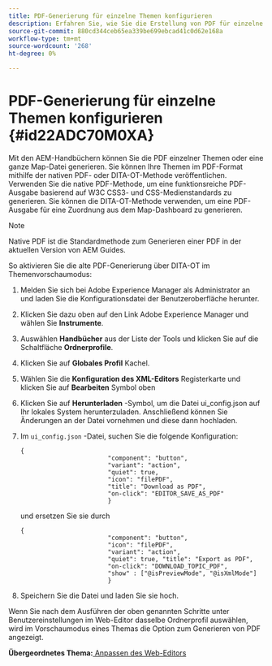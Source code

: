 ```yaml
---
title: PDF-Generierung für einzelne Themen konfigurieren
description: Erfahren Sie, wie Sie die Erstellung von PDF für einzelne Themen konfigurieren
source-git-commit: 880cd344ceb65ea339be699ebcad41c0d62e168a
workflow-type: tm+mt
source-wordcount: '268'
ht-degree: 0%

---
```


# PDF-Generierung für einzelne Themen konfigurieren {#id22ADC70M0XA}

Mit den AEM-Handbüchern können Sie die PDF einzelner Themen oder eine ganze Map-Datei generieren. Sie können Ihre Themen im PDF-Format mithilfe der nativen PDF- oder DITA-OT-Methode veröffentlichen. Verwenden Sie die native PDF-Methode, um eine funktionsreiche PDF-Ausgabe basierend auf W3C CSS3- und CSS-Medienstandards zu generieren. Sie können die DITA-OT-Methode verwenden, um eine PDF-Ausgabe für eine Zuordnung aus dem Map-Dashboard zu generieren.

>[!NOTE]
>
> Native PDF ist die Standardmethode zum Generieren einer PDF in der aktuellen Version von AEM Guides.

So aktivieren Sie die alte PDF-Generierung über DITA-OT im Themenvorschaumodus:

1. Melden Sie sich bei Adobe Experience Manager als Administrator an und laden Sie die Konfigurationsdatei der Benutzeroberfläche herunter.

1. Klicken Sie dazu oben auf den Link Adobe Experience Manager und wählen Sie **Instrumente**.
1. Auswählen **Handbücher** aus der Liste der Tools und klicken Sie auf die Schaltfläche **Ordnerprofile**.
1. Klicken Sie auf **Globales Profil** Kachel.
1. Wählen Sie die **Konfiguration des XML-Editors** Registerkarte und klicken Sie auf **Bearbeiten** Symbol oben
1. Klicken Sie auf **Herunterladen** -Symbol, um die Datei ui\_config.json auf Ihr lokales System herunterzuladen. Anschließend können Sie Änderungen an der Datei vornehmen und diese dann hochladen.
1. Im `ui_config.json` -Datei, suchen Sie die folgende Konfiguration:

   ```
   {
                           "component": "button",
                           "variant": "action",
                           "quiet": true,
                           "icon": "filePDF",
                           "title": "Download as PDF",
                           "on-click": "EDITOR_SAVE_AS_PDF"
                           }
   ```

   und ersetzen Sie sie durch

   ```
   {
                           "component": "button",
                           "icon": "filePDF",
                           "variant": "action",
                           "quiet": true, "title": "Export as PDF",
                           "on-click": "DOWNLOAD_TOPIC_PDF",
                           "show" : ["@isPreviewMode", "@isXmlMode"]
                           }
   ```

1. Speichern Sie die Datei und laden Sie sie hoch.

Wenn Sie nach dem Ausführen der oben genannten Schritte unter Benutzereinstellungen im Web-Editor dasselbe Ordnerprofil auswählen, wird im Vorschaumodus eines Themas die Option zum Generieren von PDF angezeigt.

**Übergeordnetes Thema:**[ Anpassen des Web-Editors](conf-web-editor.md)
